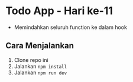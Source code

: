 # Todo App - Hari ke-11

- Memindahkan seluruh function ke dalam hook

## Cara Menjalankan

1. Clone repo ini
2. Jalankan `npm install`
3. Jalankan `npm run dev`
